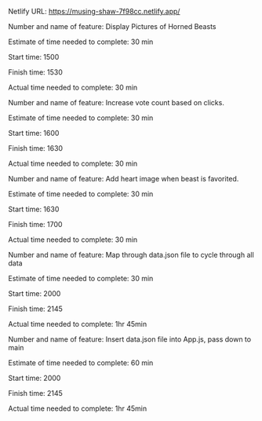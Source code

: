 Netlify URL: https://musing-shaw-7f98cc.netlify.app/

Number and name of feature: Display Pictures of Horned Beasts

Estimate of time needed to complete: 30 min

Start time: 1500

Finish time: 1530

Actual time needed to complete: 30 min

<!-- ================================================================ -->

Number and name of feature: Increase vote count based on clicks.

Estimate of time needed to complete: 30 min

Start time: 1600

Finish time: 1630

Actual time needed to complete: 30 min

<!-- ================================================================ -->

Number and name of feature: Add heart image when beast is favorited.

Estimate of time needed to complete: 30 min

Start time: 1630

Finish time: 1700

Actual time needed to complete: 30 min

<!-- ================================================================ -->

Number and name of feature: Map through data.json file to cycle through all data

Estimate of time needed to complete: 30 min

Start time: 2000

Finish time: 2145

Actual time needed to complete: 1hr 45min

<!-- ================================================================ -->
Number and name of feature: Insert data.json file into App.js, pass down to main

Estimate of time needed to complete: 60 min

Start time: 2000

Finish time: 2145

Actual time needed to complete: 1hr 45min
